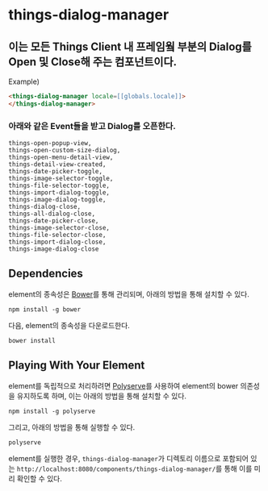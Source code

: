 # things-dialog-manager
## 이는 모든 Things Client 내 프레임웤 부분의 Dialog를 Open 및 Close해 주는 컴포넌트이다.

Example)
```html
<things-dialog-manager locale=[[globals.locale]]>
</things-dialog-manager>
```
### 아래와 같은 Event들을 받고 Dialog를 오픈한다.
```
things-open-popup-view,
things-open-custom-size-dialog,
things-open-menu-detail-view,
things-detail-view-created,
things-date-picker-toggle,
things-image-selector-toggle,
things-file-selector-toggle,
things-import-dialog-toggle,
things-image-dialog-toggle,
things-dialog-close,
things-all-dialog-close,
things-date-picker-close,
things-image-selector-close,
things-file-selector-close,
things-import-dialog-close,
things-image-dialog-close
```

## Dependencies

element의 종속성은 [Bower](http://bower.io/)를 통해 관리되며, 아래의 방법을 통해 설치할 수 있다.

    npm install -g bower

다음, element의 종속성을 다운로드한다.

    bower install


## Playing With Your Element

element를 독립적으로 처리하려면 [Polyserve](https://github.com/PolymerLabs/polyserve)를 사용하여 element의 bower 의존성을 유지하도록 하며, 이는 아래의 방법을 통해 설치할 수 있다.

    npm install -g polyserve

그리고, 아래의 방법을 통해 실행할 수 있다.

    polyserve

element를 실행한 경우, `things-dialog-manager`가 디렉토리 이름으로 포함되어 있는 `http://localhost:8080/components/things-dialog-manager/`를 통해 이를 미리 확인할 수 있다. 
